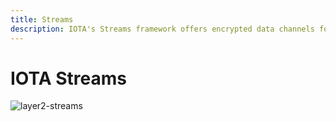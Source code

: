 ```yaml
---
title: Streams
description: IOTA's Streams framework offers encrypted data channels for secure data transfer over the Tangle
---
```


# IOTA Streams

![layer2-streams](/img/learn/layer2-streams.png)
